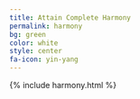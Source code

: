 ```yaml
---
title: Attain Complete Harmony
permalink: harmony
bg: green
color: white
style: center
fa-icon: yin-yang
---
```


{% include harmony.html %}
